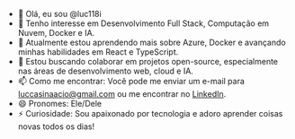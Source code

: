 - 👋 Olá, eu sou @luc118i
- 👀 Tenho interesse em Desenvolvimento Full Stack, Computação em Nuvem, Docker e IA.
- 🌱 Atualmente estou aprendendo mais sobre Azure, Docker e avançando minhas habilidades em React e TypeScript.
- 💞️ Estou buscando colaborar em projetos open-source, especialmente nas áreas de desenvolvimento web, cloud e IA.
- 📫 Como me encontrar: Você pode me enviar um e-mail para luccasinaacio@gmail.com ou me encontrar no [LinkedIn](https://www.linkedin.com/in/lucas-da-silva-27956619b/).
- 😄 Pronomes: Ele/Dele
- ⚡ Curiosidade: Sou apaixonado por tecnologia e adoro aprender coisas novas todos os dias!
